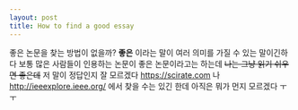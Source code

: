 ```yaml
---
layout: post
title: How to find a good essay
---
```

좋은 논문을 찾는 방법이 없을까? **좋은** 이라는 말이 여러 의미를 가질 수 있는 말이긴하다 
보통 많은 사람들이 인용하는 논문이 좋은 논문이라고는 하는데 ~~나는 그냥 읽기 쉬우면 좋은데~~ 저 말이 정답인지 잘 모르겠다
https://scirate.com 나 http://ieeexplore.ieee.org/ 에서 찾을 수는 있긴 한데 아직은 뭐가 먼지 모르겠다 ㅜㅜ
